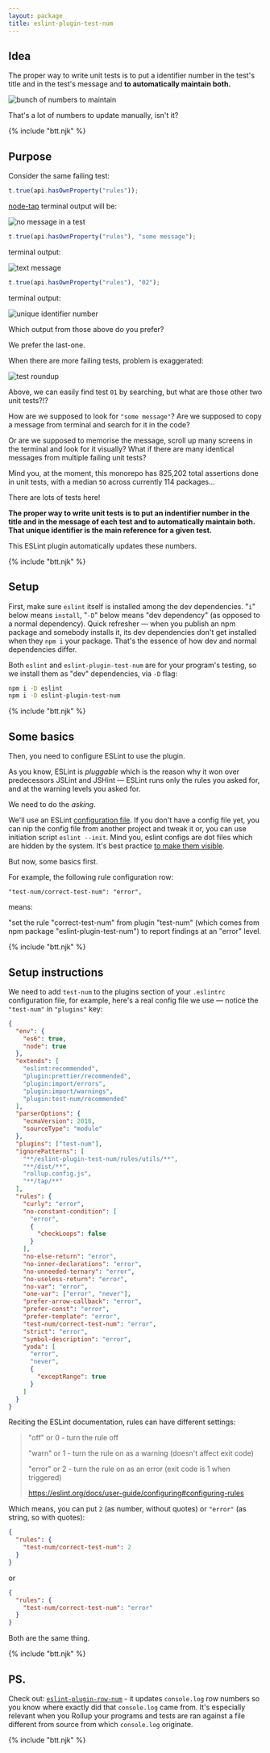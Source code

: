 ```yaml
---
layout: package
title: eslint-plugin-test-num
---
```


## Idea

The proper way to write unit tests is to put a identifier number in the test's title and in the test's message and **to automatically maintain both.**

![bunch of numbers to maintain](https://glcdn.githack.com/codsen/codsen/raw/master/packages/eslint-plugin-test-num/media/msg_00.png)

That's a lot of numbers to update manually, isn't it?

{% include "btt.njk" %}

## Purpose

Consider the same failing test:

```js
t.true(api.hasOwnProperty("rules"));
```

[node-tap](https://node-tap.org/) terminal output will be:

![no message in a test](https://glcdn.githack.com/codsen/codsen/raw/master/packages/eslint-plugin-test-num/media/msg_01.png)

```js
t.true(api.hasOwnProperty("rules"), "some message");
```

terminal output:

![text message](https://glcdn.githack.com/codsen/codsen/raw/master/packages/eslint-plugin-test-num/media/msg_02.png)

```js
t.true(api.hasOwnProperty("rules"), "02");
```

terminal output:

![unique identifier number](https://glcdn.githack.com/codsen/codsen/raw/master/packages/eslint-plugin-test-num/media/msg_03.png)

Which output from those above do you prefer?

We prefer the last-one.

When there are more failing tests, problem is exaggerated:

![test roundup](https://glcdn.githack.com/codsen/codsen/raw/master/packages/eslint-plugin-test-num/media/msg_04.png)

Above, we can easily find test `01` by searching, but what are those other two unit tests?!?

How are we supposed to look for `"some message"`? Are we supposed to copy a message from terminal and search for it in the code?

Or are we supposed to memorise the message, scroll up many screens in the terminal and look for it visually? What if there are many identical messages from multiple failing unit tests?

Mind you, at the moment, this monorepo has 825,202 total assertions done in unit tests, with a median `50` across currently 114 packages...

There are lots of tests here!

**The proper way to write unit tests is to put an indentifier number in the title and in the message of each test and to automatically maintain both. That unique identifier is the main reference for a given test.**

This ESLint plugin automatically updates these numbers.

{% include "btt.njk" %}

## Setup

First, make sure `eslint` itself is installed among the dev dependencies. "`i`" below means `install`, "`-D`" below means "dev dependency" (as opposed to a normal dependency). Quick refresher — when you publish an npm package and somebody installs it, its dev dependencies don't get installed when they `npm i` your package. That's the essence of how dev and normal dependencies differ.

Both `eslint` and `eslint-plugin-test-num` are for your program's testing, so we install them as "dev" dependencies, via `-D` flag:

```bash
npm i -D eslint
npm i -D eslint-plugin-test-num
```

{% include "btt.njk" %}

## Some basics

Then, you need to configure ESLint to use the plugin.

As you know, ESLint is _pluggable_ which is the reason why it won over predecessors JSLint and JSHint — ESLint runs only the rules you asked for, and at the warning levels you asked for.

We need to do the _asking_.

We'll use an ESLint [configuration file](https://eslint.org/docs/user-guide/configuring). If you don't have a config file yet, you can nip the config file from another project and tweak it or, you can use initiation script `eslint --init`. Mind you, eslint configs are dot files which are hidden by the system. It's best practice [to make them visible](https://lmgtfy.com/?q=show+dot+files+in+mac).

But now, some basics first.

For example, the following rule configuration row:

```
"test-num/correct-test-num": "error",
```

means:

"set the rule "correct-test-num" from plugin "test-num" (which comes from npm package "eslint-plugin-test-num") to report findings at an "error" level.

{% include "btt.njk" %}

## Setup instructions

We need to add `test-num` to the plugins section of your `.eslintrc` configuration file, for example, here's a real config file we use — notice the `"test-num"` in `"plugins"` key:

```json
{
  "env": {
    "es6": true,
    "node": true
  },
  "extends": [
    "eslint:recommended",
    "plugin:prettier/recommended",
    "plugin:import/errors",
    "plugin:import/warnings",
    "plugin:test-num/recommended"
  ],
  "parserOptions": {
    "ecmaVersion": 2018,
    "sourceType": "module"
  },
  "plugins": ["test-num"],
  "ignorePatterns": [
    "**/eslint-plugin-test-num/rules/utils/**",
    "**/dist/**",
    "rollup.config.js",
    "**/tap/**"
  ],
  "rules": {
    "curly": "error",
    "no-constant-condition": [
      "error",
      {
        "checkLoops": false
      }
    ],
    "no-else-return": "error",
    "no-inner-declarations": "error",
    "no-unneeded-ternary": "error",
    "no-useless-return": "error",
    "no-var": "error",
    "one-var": ["error", "never"],
    "prefer-arrow-callback": "error",
    "prefer-const": "error",
    "prefer-template": "error",
    "test-num/correct-test-num": "error",
    "strict": "error",
    "symbol-description": "error",
    "yoda": [
      "error",
      "never",
      {
        "exceptRange": true
      }
    ]
  }
}
```

Reciting the ESLint documentation, rules can have different settings:

> "off" or 0 - turn the rule off
>
> "warn" or 1 - turn the rule on as a warning (doesn't affect exit code)
>
> "error" or 2 - turn the rule on as an error (exit code is 1 when triggered)
>
> https://eslint.org/docs/user-guide/configuring#configuring-rules

Which means, you can put `2` (as number, without quotes) or `"error"` (as string, so with quotes):

```json
{
  "rules": {
    "test-num/correct-test-num": 2
  }
}
```

or

```json
{
  "rules": {
    "test-num/correct-test-num": "error"
  }
}
```

Both are the same thing.

{% include "btt.njk" %}

## PS.

Check out: [`eslint-plugin-row-num`](/os/eslint-plugin-row-num/) - it updates `console.log` row numbers so you know where exactly did that `console.log` came from. It's especially relevant when you Rollup your programs and tests are ran against a file different from source from which `console.log` originate.

{% include "btt.njk" %}

